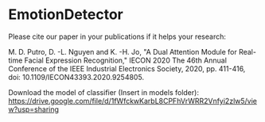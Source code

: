 # EmotionDetector
Please cite our paper in your publications if it helps your research:
<p>
M. D. Putro, D. -L. Nguyen and K. -H. Jo, "A Dual Attention Module for Real-time Facial Expression Recognition," IECON 2020 The 46th Annual Conference of the IEEE Industrial Electronics Society, 2020, pp. 411-416, doi: 10.1109/IECON43393.2020.9254805.
<p>

Download the model of classifier (Insert in models folder):
  https://drive.google.com/file/d/1fWfckwKarbL8CPFhVrWRR2Vnfyi2zlw5/view?usp=sharing
